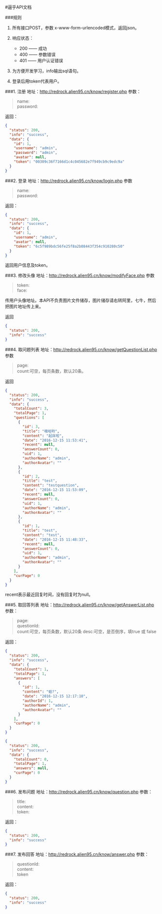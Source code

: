 
#逼乎API文档

###规则
1. 所有接口POST，参数 x-www-form-urlencoded模式，返回json。

2. 响应状态：
	+ 200 —— 成功
	+ 400 —— 参数错误
	+ 401 —— 用户认证错误

3. 为方便开发学习，info输出sql语句。
4. 登录后用token代表用户。


###1. 注册
地址：http://redrock.alien95.cn/know/register.php
参数：

>name:  
>password:

返回：

```json
{
  "status": 200,
  "info": "success",
  "data": {
    "id": 1,
    "username": "admin",
    "password": "admin",
    "avatar": null,
    "token": "00309c36f7166d1c4c045682e7f949cb9c9edc9a"
  }
}
```

###2. 登录
地址：http://redrock.alien95.cn/know/login.php
参数

>name:  
>password:

返回：

```json
{
  "status": 200,
  "info": "success",
  "data": {
    "id": 1,
    "username": "admin",
    "avatar": null,
    "token": "6c5f989bdc56fe25f8a2b08443f354c910280c50"
  }
}
```

返回用户信息及token。

###3. 修改头像
地址：http://redrock.alien95.cn/know/modifyFace.php
参数

>token:  
>face:

传用户头像地址。本API不负责图片文件储存，图片储存请右转阿里，七牛，然后把图片地址传上来。

返回

```json
{
  "status": 200,
  "info": "success"
}
```

###4. 取问题列表
地址：http://redrock.alien95.cn/know/getQuestionList.php
参数

>page:  
>count:可空，每页条数，默认20条。

返回

```json
{
  "status": 200,
  "info": "success",
  "data": {
    "totalCount": 3,
    "totalPage": 1,
    "questions": [
      {
        "id": 3,
        "title": "哦哈哟",
        "content": "起床啦",
        "date": "2016-12-15 11:53:41",
        "recent": null,
        "answerCount": 0,
        "uid": 1,
        "authorName": "admin",
        "authorAvatar": ""
      },
      {
        "id": 2,
        "title": "test",
        "content": "testquestion",
        "date": "2016-12-15 11:53:09",
        "recent": null,
        "answerCount": 0,
        "uid": 1,
        "authorName": "admin",
        "authorAvatar": ""
      },
      {
        "id": 1,
        "title": "test",
        "content": "test",
        "date": "2016-12-15 11:48:33",
        "recent": null,
        "answerCount": 0,
        "uid": 1,
        "authorName": "admin",
        "authorAvatar": ""
      }
    ],
    "curPage": 0
  }
}
```

recent表示最近回复时间，没有回复时为null。

###5. 取回答列表
地址：http://redrock.alien95.cn/know/getAnswerList.php
参数：

>page:  
>questionId:  
>count:可空，每页条数，默认20条
>desc:可空，是否倒序，填true 或 false

返回：
```json
{
  "status": 200,
  "info": "success",
  "data": {
    "totalCount": 1,
    "totalPage": 1,
    "answers": [
      {
        "id": 1,
        "content": "蛤?",
        "date": "2016-12-15 12:17:10",
        "authorId": 1,
        "authorName": "admin",
        "authorAvatar": ""
      }
    ],
    "curPage": 0
  }
}
```

```json
{
  "status": 200,
  "info": "success",
  "data": {
    "totalCount": 0,
    "totalPage": 1,
    "answers": null,
    "curPage": 0
  }
}
```

###6. 发布问题
地址：http://redrock.alien95.cn/know/question.php
参数：

>title:  
>content:  
>token:

返回：

```json
{
  "status": 200,
  "info": "success"
}
```

###7. 发布回答
地址：http://redrock.alien95.cn/know/answer.php
参数：

>questionId:  
>content:  
>token

返回：

```json
{
  "status": 200,
  "info": "success"
}
```
